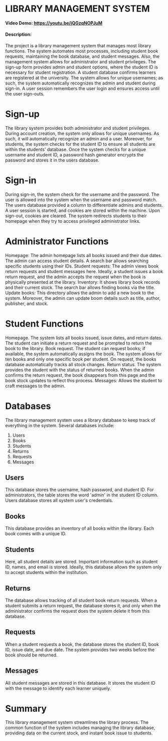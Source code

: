 # LIBRARY MANAGEMENT SYSTEM
#### Video Demo:  <https://youtu.be/jQGzqNOPJuM>
#### Description:
The project is a library management system that manages most library functions. The system automates most processes, including student book requests, maintaining the book database, and student messages. Also, the management system allows for administrator and student privileges.
The sign-up form provides admin and student options, where the student ID is necessary for student registration. A student database confirms learners are registered at the university. The system allows for unique usernames; as such, the system automatically recognizes the admin and student during sign-in. A user session remembers the user login and ensures access until the user sign-outs.

# Sign-up
The library system provides both administrator and student privileges. During account creation, the system only allows for unique usernames. As such, it will automatically recognize an admin and a user. Moreover, for students, the system checks for the student ID to ensure all students are within the students' database.
Once the system checks for a unique username and student ID, a password hash generator encrypts the password and stores it in the users database.

# Sign-in
During sign-in, the system check for the username and the password. The user is allowed into the system when the username and password match. The users database provided a column to differentiate admins and students. A user session is started, and cookies are stored within the machine. Upon sign-out, cookies are cleared.
The system redirects students to their homepage when they try to access privileged administrator links.

# Administrator Functions
Homepage: The admin homepage lists all books issued and their due dates. The admin can access student details. A search bar allows searching specific students using their IDs.
Student requests: The admin views book return requests and student messages here. Ideally, a student issues a book return request, and the admin accepts the request when the book is physically presented at the library.
Inventory: It shows library book records and their current stock. The search bar allows finding books via the title.
Update books: This directory allows the admin to add a new book to the system. Moreover, the admin can update boom details such as title, author, publisher, and stock.

# Student Functions
Homepage. The system lists all books issued, issue dates, and return dates. The student can initiate a return request and be prompted to return the book to the library.
Book request. The student can request books; if available, the system automatically assigns the book. The system allows for ten books and only one specific book per student. On request, the books database automatically tracks all stock changes.
Return status. The system provides the student with the status of returned books. When the admin confirms the return request, the book disappears from this page and the book stock updates to reflect this process.
Messages: Allows the student to craft messages to the admin.

# Databases
The library management system uses a library database to keep track of everything in the system. Several databases include:
1. Users
2. Books
3. Students
4. Returns
5. Requests
6. Messages

## Users
This database stores the username, hash password, and student ID. For administrators, the table stores the word 'admin' in the student ID column. Users database stores all system user's credentials.
## Books
This database provides an inventory of all books within the library. Each book comes with a unique ID.
## Students
Here, all student details are stored. Important information such as student ID, names, and email is stored. Ideally, this database allows the system only to accept students within the institution.
## Returns
The database allows tracking of all student book return requests. When a student submits a return request, the database stores it, and only when the administrator confirms the request does the system delete it from this database.
## Requests
When a student requests a book, the database stores the student ID, book ID, issue date, and due date. The system provides two weeks before the book should be returned.
## Messages
All student messages are stored in this database. It stores the student ID with the message to identify each learner uniquely.

# Summary
This library management system streamlines the library process. The common function of the system includes managing the library database, providing data on the current stock, and instant book issue to students.
